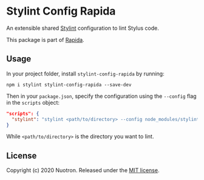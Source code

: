 # Stylint Config Rapida
An extensible shared [Stylint](https://github.com/SimenB/stylint) configuration to lint Stylus code.

This package is part of [Rapida](https://github.com/nuotron/rapida).

## Usage
In your project folder, install `stylint-config-rapida` by running:
```
npm i stylint stylint-config-rapida --save-dev
```

Then in your `package.json`, specify the configuration using the `--config` flag in the `scripts` object:
```json
"scripts": {
  "stylint": "stylint <path/to/directory> --config node_modules/stylint-config-rapida/.stylintrc --color"
}
```

While `<path/to/directory>` is the directory you want to lint.

## License
Copyright (c) 2020 Nuotron.
Released under the [MIT license](https://github.com/github/choosealicense.com/blob/gh-pages/LICENSE.md).
